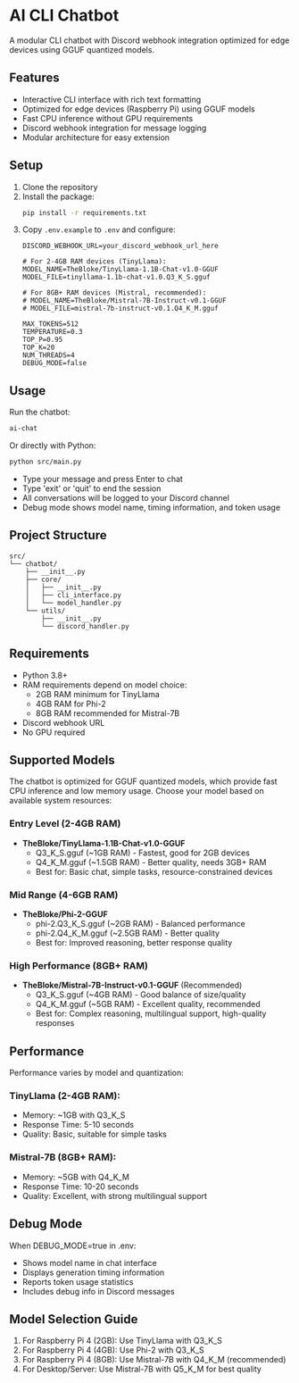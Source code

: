 # AI CLI Chatbot

A modular CLI chatbot with Discord webhook integration optimized for edge devices using GGUF quantized models.

## Features

- Interactive CLI interface with rich text formatting
- Optimized for edge devices (Raspberry Pi) using GGUF models
- Fast CPU inference without GPU requirements
- Discord webhook integration for message logging
- Modular architecture for easy extension

## Setup

1. Clone the repository
2. Install the package:
   ```bash
   pip install -r requirements.txt
   ```
3. Copy `.env.example` to `.env` and configure:
   ```
   DISCORD_WEBHOOK_URL=your_discord_webhook_url_here
   
   # For 2-4GB RAM devices (TinyLlama):
   MODEL_NAME=TheBloke/TinyLlama-1.1B-Chat-v1.0-GGUF
   MODEL_FILE=tinyllama-1.1b-chat-v1.0.Q3_K_S.gguf
   
   # For 8GB+ RAM devices (Mistral, recommended):
   # MODEL_NAME=TheBloke/Mistral-7B-Instruct-v0.1-GGUF
   # MODEL_FILE=mistral-7b-instruct-v0.1.Q4_K_M.gguf
   
   MAX_TOKENS=512
   TEMPERATURE=0.3
   TOP_P=0.95
   TOP_K=20
   NUM_THREADS=4
   DEBUG_MODE=false
   ```

## Usage

Run the chatbot:
```bash
ai-chat
```

Or directly with Python:
```bash
python src/main.py
```

- Type your message and press Enter to chat
- Type 'exit' or 'quit' to end the session
- All conversations will be logged to your Discord channel
- Debug mode shows model name, timing information, and token usage

## Project Structure

```
src/
└── chatbot/
    ├── __init__.py
    ├── core/
    │   ├── __init__.py
    │   ├── cli_interface.py
    │   └── model_handler.py
    └── utils/
        ├── __init__.py
        └── discord_handler.py
```

## Requirements

- Python 3.8+
- RAM requirements depend on model choice:
  - 2GB RAM minimum for TinyLlama
  - 4GB RAM for Phi-2
  - 8GB RAM recommended for Mistral-7B
- Discord webhook URL
- No GPU required

## Supported Models

The chatbot is optimized for GGUF quantized models, which provide fast CPU inference and low memory usage. Choose your model based on available system resources:

### Entry Level (2-4GB RAM)
- **TheBloke/TinyLlama-1.1B-Chat-v1.0-GGUF**
  - Q3_K_S.gguf (~1GB RAM) - Fastest, good for 2GB devices
  - Q4_K_M.gguf (~1.5GB RAM) - Better quality, needs 3GB+ RAM
  - Best for: Basic chat, simple tasks, resource-constrained devices
  
### Mid Range (4-6GB RAM)
- **TheBloke/Phi-2-GGUF**
  - phi-2.Q3_K_S.gguf (~2GB RAM) - Balanced performance
  - phi-2.Q4_K_M.gguf (~2.5GB RAM) - Better quality
  - Best for: Improved reasoning, better response quality

### High Performance (8GB+ RAM)
- **TheBloke/Mistral-7B-Instruct-v0.1-GGUF** (Recommended)
  - Q3_K_S.gguf (~4GB RAM) - Good balance of size/quality
  - Q4_K_M.gguf (~5GB RAM) - Excellent quality, recommended
  - Best for: Complex reasoning, multilingual support, high-quality responses

## Performance

Performance varies by model and quantization:

### TinyLlama (2-4GB RAM):
- Memory: ~1GB with Q3_K_S
- Response Time: 5-10 seconds
- Quality: Basic, suitable for simple tasks

### Mistral-7B (8GB+ RAM):
- Memory: ~5GB with Q4_K_M
- Response Time: 10-20 seconds
- Quality: Excellent, with strong multilingual support

## Debug Mode

When DEBUG_MODE=true in .env:
- Shows model name in chat interface
- Displays generation timing information
- Reports token usage statistics
- Includes debug info in Discord messages

## Model Selection Guide

1. For Raspberry Pi 4 (2GB): Use TinyLlama with Q3_K_S
2. For Raspberry Pi 4 (4GB): Use Phi-2 with Q3_K_S
3. For Raspberry Pi 4 (8GB): Use Mistral-7B with Q4_K_M (recommended)
4. For Desktop/Server: Use Mistral-7B with Q5_K_M for best quality

